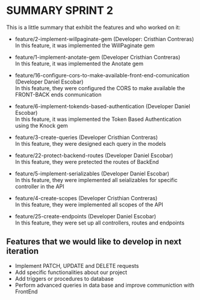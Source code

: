 # SUMMARY SPRINT 2

This is a little summary that exhibit the features and who worked on it:

* feature/2-implement-willpaginate-gem (Developer: Cristhian Contreras) </br>
    In this feature, it was implemented the WillPaginate gem

* feature/1-implement-anotate-gem (Developer Cristhian Contreras) </br>
    In this feature, it was implemented the Anotate gem
* feature/16-configure-cors-to-make-available-front-end-comunication (Developer Daniel Escobar)  </br>
In this feature, they were configured the CORS to make available the FRONT-BACK ends conmunication
* feature/6-implement-tokends-based-authentication (Developer Daniel Escobar) </br>
In this feature, it was implemented the Token Based Authentication using the Knock gem

* feature/3-create-queries (Developer Cristhian Contreras) </br>
In this feature, they were designed each query in the models

* feature/22-protect-backend-routes (Developer Daniel Escobar) </br>
In this feature, they were pretected the routes of BackEnd

* feature/5-implement-serializables (Developer Daniel Escobar) </br>
In this feature, they were implemented all seializables for specific controller in the API

* feature/4-create-scopes (Developer Cristhian Contreras) </br>
In this feature, they were implemented all scopes of the API

* feature/25-create-endpoints (Developer Daniel Escobar) </br>
In this feature, they were set up all controllers, routes and endpoints 

## Features that we would like to develop in next iteration

* Implement PATCH, UPDATE and DELETE requests
* Add specific functionalities about our project
* Add triggers or procedures to database
* Perform advanced queries in data base and improve communiction with FrontEnd